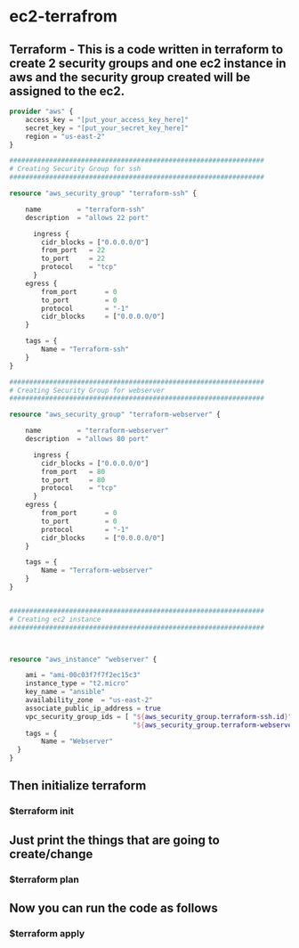# ec2-terrafrom

## Terraform - This is a code written in terraform to create 2 security groups and one ec2 instance in aws and the security group created will be assigned to the ec2.

```tf
provider "aws" {
    access_key = "[put_your_access_key_here]"
    secret_key = "[put_your_secret_key_here]"
    region = "us-east-2"
}

################################################################
# Creating Security Group for ssh
################################################################

resource "aws_security_group" "terraform-ssh" {

    name         = "terraform-ssh"
    description  = "allows 22 port"

      ingress {
        cidr_blocks = ["0.0.0.0/0"]  
        from_port   = 22
        to_port     = 22
        protocol    = "tcp"
      }
    egress {
        from_port       = 0
        to_port         = 0
        protocol        = "-1"
        cidr_blocks     = ["0.0.0.0/0"]
    }

    tags = {
        Name = "Terraform-ssh"
    }
}

################################################################
# Creating Security Group for webserver
################################################################

resource "aws_security_group" "terraform-webserver" {

    name         = "terraform-webserver"
    description  = "allows 80 port"

      ingress {
        cidr_blocks = ["0.0.0.0/0"]  
        from_port   = 80
        to_port     = 80
        protocol    = "tcp"
      }
    egress {
        from_port       = 0
        to_port         = 0
        protocol        = "-1"
        cidr_blocks     = ["0.0.0.0/0"]
    }

    tags = {
        Name = "Terraform-webserver"
    }
}


################################################################
# Creating ec2 instance
################################################################



resource "aws_instance" "webserver" {

    ami = "ami-00c03f7f7f2ec15c3" 
    instance_type = "t2.micro"
    key_name = "ansible"
    availability_zone  = "us-east-2"
    associate_public_ip_address = true
    vpc_security_group_ids = [ "${aws_security_group.terraform-ssh.id}",
                               "${aws_security_group.terraform-webserver.id}"]
    tags = {
        Name = "Webserver"
  }
}
```

## Then initialize terraform

### $terraform init

## Just print the things that are going to create/change

### $terraform plan

## Now you can run the code as follows

### $terraform apply
